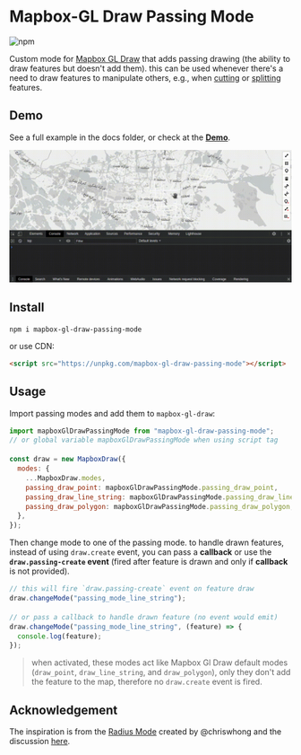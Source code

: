 # Mapbox-GL Draw Passing Mode

![npm](https://img.shields.io/npm/v/mapbox-gl-draw-passing-mode?color=green)

Custom mode for [Mapbox GL Draw](https://github.com/mapbox/mapbox-gl-draw) that adds passing drawing (the ability to draw features but doesn't add them).
this can be used whenever there's a need to draw features to manipulate others, e.g., when [cutting](https://github.com/ReyhaneMasumi/mapbox-gl-draw-cut-polygon-mode) or [splitting](https://github.com/ReyhaneMasumi/mapbox-gl-draw-split-polygon-mode) features.

## Demo

See a full example in the docs folder, or check at the [**Demo**](https://mhsattarian.github.io/mapbox-gl-draw-passing-mode).

![a GIF showing usage demo](docs/demo.gif)

## Install

```shell
npm i mapbox-gl-draw-passing-mode
```

or use CDN:

```html
<script src="https://unpkg.com/mapbox-gl-draw-passing-mode"></script>
```

## Usage

Import passing modes and add them to `mapbox-gl-draw`:

```js
import mapboxGlDrawPassingMode from "mapbox-gl-draw-passing-mode";
// or global variable mapboxGlDrawPassingMode when using script tag

const draw = new MapboxDraw({
  modes: {
    ...MapboxDraw.modes,
    passing_draw_point: mapboxGlDrawPassingMode.passing_draw_point,
    passing_draw_line_string: mapboxGlDrawPassingMode.passing_draw_line_string,
    passing_draw_polygon: mapboxGlDrawPassingMode.passing_draw_polygon,
  },
});
```

Then change mode to one of the passing mode. to handle drawn features, instead of using `draw.create` event, you can pass a **callback** or use the **`draw.passing-create` event** (fired after feature is drawn and only if **callback** is not provided).

```js
// this will fire `draw.passing-create` event on feature draw
draw.changeMode("passing_mode_line_string");

// or pass a callback to handle drawn feature (no event would emit)
draw.changeMode("passing_mode_line_string", (feature) => {
  console.log(feature);
});
```

> when activated, these modes act like Mapbox Gl Draw default modes (`draw_point`, `draw_line_string`, and `draw_polygon`), only they don't add the feature to the map, therefore no `draw.create` event is fired.

## Acknowledgement

The inspiration is from the [Radius Mode](https://gist.github.com/chriswhong/694779bc1f1e5d926e47bab7205fa559) created by @chriswhong and the discussion [here](https://github.com/mapbox/mapbox-gl-draw/issues/767#issuecomment-384833953).

